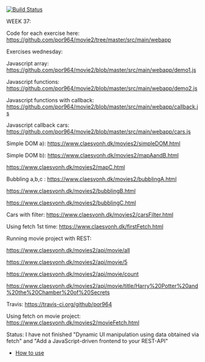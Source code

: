 [![Build Status](https://travis-ci.org/dat3startcode/rest-jpa-devops-startcode.svg?branch=master)](https://travis-ci.org/dat3startcode/rest-jpa-devops-startcode)

WEEK 37:

Code for each exercise here: https://github.com/por964/movie2/tree/master/src/main/webapp

Exercises wednesday: 

Javascript array: https://github.com/por964/movie2/blob/master/src/main/webapp/demo1.js

Javascript functions: https://github.com/por964/movie2/blob/master/src/main/webapp/demo2.js

Javascript functions with callback: https://github.com/por964/movie2/blob/master/src/main/webapp/callback.js

Javascript callback cars: https://github.com/por964/movie2/blob/master/src/main/webapp/cars.js

Simple DOM a): https://www.claesvonh.dk/movies2/simpleDOM.html

Simple DOM b): https://www.claesvonh.dk/movies2/mapAandB.html

https://www.claesvonh.dk/movies2/mapC.html

Bubbling a,b,c : https://www.claesvonh.dk/movies2/bubblingA.html

https://www.claesvonh.dk/movies2/bubblingB.html

https://www.claesvonh.dk/movies2/bubblingC.html

Cars with filter: https://www.claesvonh.dk/movies2/carsFilter.html

Using fetch 1st time:  https://www.claesvonh.dk/firstFetch.html								

Running movie project with REST:

https://www.claesvonh.dk/movies2/api/movie/all

https://www.claesvonh.dk/movies2/api/movie/5

https://www.claesvonh.dk/movies2/api/movie/count

https://www.claesvonh.dk/movies2/api/movie/title/Harry%20Potter%20and%20the%20Chamber%20of%20Secrets

Travis: https://travis-ci.org/github/por964

Using fetch on movie project: https://www.claesvonh.dk/movies2/movieFetch.html



Status: I have not finished "Dynamic UI manipulation using data obtained via fetch" and "Add a JavaScript-driven frontend to your REST-API"












 - [How to use](https://docs.google.com/document/d/1K6s6Tt65bzB8bCSE_NUE8alJrLRNTKCwax3GEm4OjOE/edit?usp=sharing)
